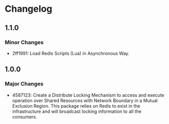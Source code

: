 # Changelog

## 1.1.0

### Minor Changes

- 2ff1991: Load Redis Scripts (Lua) in Asynchronous Way.

## 1.0.0

### Major Changes

- 4587123: Create a Distribute Locking Mechanism to access and execute operation over Shared Resources with Network Boundary in a Mutual Exclusion Region. This package relies on Redis to exist in the infrastructure and will broadcast locking information to all the consumers.

